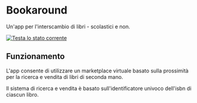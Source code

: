# Bookaround

Un'app per l'interscambio di libri - scolastici e non.

[![Testa lo stato corrente](https://github.com/emiliodallatorre/bookaround/actions/workflows/test.yml/badge.svg)](https://github.com/emiliodallatorre/bookaround/actions/workflows/test.yml)

## Funzionamento

L'app consente di utilizzare un marketplace virtuale basato sulla prossimità per la ricerca e vendita di libri di seconda mano.

Il sistema di ricerca e vendita è basato sull'identificatore univoco dell'isbn di ciascun libro.